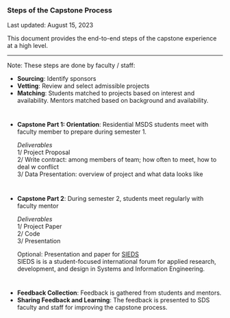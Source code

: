 ### Steps of the Capstone Process
Last updated: August 15, 2023

This document provides the end-to-end steps of the capstone experience at a high level.

---

Note: These steps are done by faculty / staff:  
- **Sourcing**: Identify sponsors
- **Vetting**: Review and select admissible projects  
- **Matching**: Students matched to projects based on interest and availability. Mentors matched based on background and availability.

#

- **Capstone Part 1: Orientation**: Residential MSDS students meet with faculty member to prepare during semester 1.  

  *Deliverables*  
  1/ Project Proposal  
  2/ Write contract: among members of team; how often to meet, how to deal w conflict  
  3/ Data Presentation: overview of project and what data looks like  

#

- **Capstone Part 2**: During semester 2, students meet regularly with faculty mentor  

  *Deliverables*  
  1/ Project Paper  
  2/ Code  
  3/ Presentation  

  Optional: Presentation and paper for [SIEDS](https://engineering.virginia.edu/ieee-sieds)  
  SIEDS is is a student-focused international forum for applied research, development, and design in Systems and Information Engineering. 

#

- **Feedback Collection**: Feedback is gathered from students and mentors.  
- **Sharing Feedback and Learning**: The feedback is presented to SDS faculty and staff for improving the capstone process.

#
